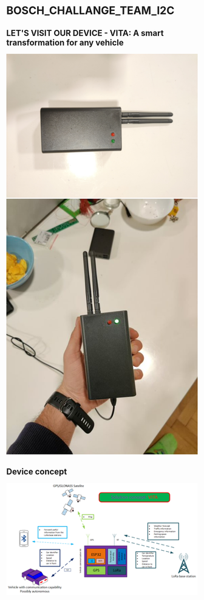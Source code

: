 # BOSCH_CHALLANGE_TEAM_I2C
## LET'S VISIT OUR DEVICE - VITA: A smart transformation for any vehicle
![DEVICE_1](images/Device_1.jpg)
![DEVICE_2](images/IMG_20211127_205158.jpg)
## Device concept
![DEVICE_2](images/Global2.png)
